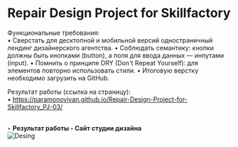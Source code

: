# Repair Design Project for Skillfactory

Функциональные требования:</br>
• Сверстать для десктопной и мобильной версий одностраничный лендинг дизайнерского агентства. 
• Соблюдать семантику: кнопки должны быть кнопками (button), а поля для ввода данных — инпутами (input).
• Помнить о принципе DRY (Don't Repeat Yourself): для элементов повторно использовать стили.
• Итоговую верстку необходимо загрузить на GitHub.

Результат работы (ссылка на страницу):<br>
• https://paramonovivan.github.io/Repair-Design-Project-for-Skillfactory_PJ-03/<br><br>

‣ <b>Результат работы -  Сайт студии дизайна</b><br>
![Desing](https://github.com/ParamonovIvan/Repair-Design-Project-for-Skillfactory_PJ-03/assets/131868856/03473675-046f-4817-b3c6-9493cec10e48)
